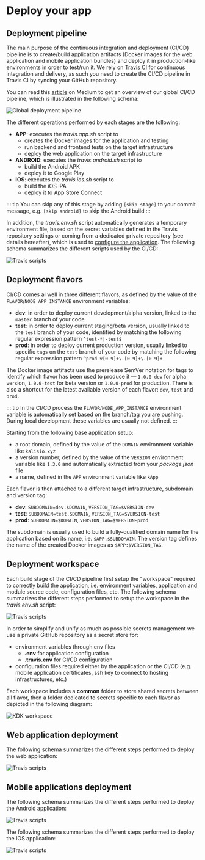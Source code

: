 # Deploy your app

## Deployment pipeline

The main purpose of the continuous integration and deployment (CI/CD) pipeline is to create/build application artifacts (Docker images for the web application and mobile application bundles) and deploy it in production-like environments in order to test/run it. We rely on [Travis CI](https://travis-ci.org) for continuous integration and delivery, as such you need to create the CI/CD pipeline in Travis CI by syncing your GitHub repository.

You can read this [article](https://medium.com/better-programming/why-we-stopped-using-so-called-best-practices-in-our-ci-cd-process-2ff09811f633) on Medium to get an overview of our global CI/CD pipeline, which is illustrated in the following schema:

![Global deployment pipeline](./../../assets/cd-pipeline-global.svg)

The different operations performed by each stages are the following:
* **APP**: executes the *travis.app.sh* script to
  * creates the Docker images for the application and testing
  * run backend and frontend tests on the target infrastructure
  * deploy the web application on the target infrastructure
* **ANDROID**: executes the *travis.android.sh* script to
  * build the Android APK
  * deploy it to Google Play
* **IOS**: executes the *travis.ios.sh* script to
  * build the iOS IPA
  * deploy it to App Store Connect

::: tip
You can skip any of this stage by adding `[skip stage]` to your commit message, e.g. `[skip android]` to skip the Android build
:::

In addition, the *travis.env.sh* script automatically generates a temporary environment file, based on the secret variables defined in the Travis repository settings or coming from a dedicated private repository (see details hereafter), which is used to [configure the application](./configure.md). The following schema summarizes the different scripts used by the CI/CD:

![Travis scripts](./../../assets/cd-pipeline-travis.svg)

## Deployment flavors

CI/CD comes al well in three different flavors, as defined by the value of the `FLAVOR`/`NODE_APP_INSTANCE` environment variables:
* **dev**: in order to deploy current development/alpha version, linked to the `master` branch of your code
* **test**: in order to deploy current staging/beta version, usually linked to the `test` branch of your code, identified by matching the following regular expression pattern `^test-*|-test$`
* **prod**: in order to deploy current production version, usually linked to specific `tags` on the `test` branch of your code by matching the following regular expression pattern `^prod-v[0-9]+\.[0-9]+\.[0-9]+`

The Docker image artifacts use the prerelease SemVer notation for tags to identify which flavor has been used to produce it —  `1.0.0-dev` for alpha version, `1.0.0-test` for beta version or `1.0.0-prod` for production. There is also a shortcut for the latest available version of each flavor: `dev`, `test` and `prod`.

::: tip
In the CI/CD process the `FLAVOR`/`NODE_APP_INSTANCE` environment variable is automatically set based on the branch/tag you are pushing. During local development these variables are usually not defined.
:::

Starting from the following base application setup:
* a root domain, defined by the value of the `DOMAIN` environment variable like `kalisio.xyz`
* a version number, defined by the value of the `VERSION` environment variable like `1.3.0` and automatically extracted from your *package.json* file
* a name, defined in the `APP` environment variable like `kApp`

Each flavor is then attached to a different target infrastructure, subdomain and version tag:
* **dev**: `SUBDOMAIN=dev.$DOMAIN`, `VERSION_TAG=$VERSION-dev`
* **test**: `SUBDOMAIN=test.$DOMAIN`, `VERSION_TAG=$VERSION-test`
* **prod**: `SUBDOMAIN=$DOMAIN`, `VERSION_TAG=$VERSION-prod`

The subdomain is usually used to build a fully-qualified domain name for the application based on its name, i.e. `$APP.$SUBDOMAIN`. The version tag defines the name of the created Docker images as `$APP:$VERSION_TAG`.

## Deployment workspace

Each build stage of the CI/CD pipeline first setup the "workspace" required to correctly build the application, i.e. environment variables, application and module source code, configuration files, etc. The following schema summarizes the different steps performed to setup the workspace in the *travis.env.sh* script:

![Travis scripts](./../../assets/cd-pipeline-env.svg)

In order to simplify and unify as much as possible secrets management we use a private GitHub repository as a secret store for:
* environment variables through env files
  * **.env** for application configuration
  * **.travis.env** for CI/CD configuration
* configuration files required either by the application or the CI/CD (e.g. mobile application certificates, ssh key to connect to hosting infrastructures, etc.)

Each workspace includes a **common** folder to store shared secrets between all flavor, then a folder dedicated to secrets specific to each flavor as depicted in the following diagram:

![KDK workspace](./../../assets/kdk-workspace.png)

## Web application deployment

The following schema summarizes the different steps performed to deploy the web application:

![Travis scripts](./../../assets/cd-pipeline-app.svg)

## Mobile applications deployment

The following schema summarizes the different steps performed to deploy the Android application:

![Travis scripts](./../../assets/cd-pipeline-android.svg)

The following schema summarizes the different steps performed to deploy the IOS application:

![Travis scripts](./../../assets/cd-pipeline-ios.svg)
